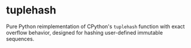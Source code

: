 # tuplehash
Pure Python reimplementation of CPython's `tuplehash` function with exact overflow behavior, designed for hashing user-defined immutable sequences.
